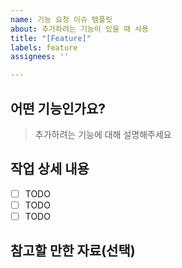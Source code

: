 ```yaml
---
name: 기능 요청 이슈 템플릿
about: 추가하려는 기능이 있을 때 사용
title: "[Feature]"
labels: feature
assignees: ''

---
```


## 어떤 기능인가요?
> 추가하려는 기능에 대해 설명해주세요

## 작업 상세 내용
- [ ] TODO
- [ ] TODO
- [ ] TODO

## 참고할 만한 자료(선택)
